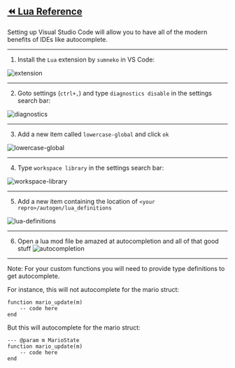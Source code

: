 ## [:rewind: Lua Reference](../lua.md)

Setting up Visual Studio Code will allow you to have all of the modern benefits of IDEs like autocomplete.

---

1. Install the `Lua` extension by `sumneko` in VS Code:

![extension](https://user-images.githubusercontent.com/12403224/158046548-a8deba76-ca5f-4f35-aa73-62984820d290.png)

---

2. Goto settings (`ctrl+,`) and type `diagnostics disable` in the settings search bar:

![diagnostics](https://user-images.githubusercontent.com/12403224/158046741-3bcf513c-5da8-42ee-b3aa-ab2dbab0e3dc.png)

---

3. Add a new item called `lowercase-global` and click `ok`

![lowercase-global](https://user-images.githubusercontent.com/12403224/158046761-65883e86-fd17-4d90-a566-78fe93b4b51d.png)

---

4. Type `workspace library` in the settings search bar:

![workspace-library](https://user-images.githubusercontent.com/12403224/158046786-12b8a150-65a7-4f23-96c7-1508f8f80713.png)

---

5. Add a new item containing the location of `<your repro>/autogen/lua_definitions`

![lua-definitions](https://user-images.githubusercontent.com/12403224/158046824-1894318a-7ce9-41ef-bacc-17f95fa05f31.png)

---

6. Open a lua mod file be amazed at autocompletion and all of that good stuff
![autocompletion](https://user-images.githubusercontent.com/12403224/158046991-77670bae-33a9-467c-a07d-3ce6eba28673.png)

---

Note: For your custom functions you will need to provide type definitions to get autocomplete.

For instance, this will not autocomplete for the mario struct:
```
function mario_update(m)
    -- code here
end
```

But this will autocomplete for the mario struct:
```
--- @param m MarioState
function mario_update(m)
    -- code here
end
```